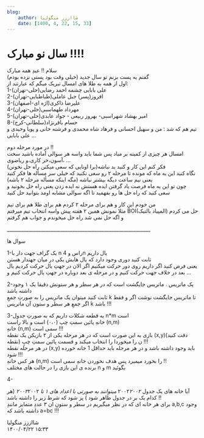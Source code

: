 ```yaml
---
blog:
    author: شااززز منگولیا
    date: [1400, 4, 22, 15, 33]
---
```

# سال نو مبارک !!!!

<div class="cnt">
سلام !!  عیدِ همه مبارک<br/>گفتم یه پست بزنم تو سال جدید (خیلى وقت بود پستى نزده بودم)<br/>اول از همه به طلا هاى امسال تبریک میگم که عبارتند از:<br/>1-على بابایى چشمه احمد رضایى(حلی-تهران)<br/>2-افروز(پسر) جبل عاملى(طباطبایی-تهران)<br/>3-علیرضا ذاکرى(اژه ای-اصفهان)<br/>4-مهرداد طهماسبی(حلی-تهران)<br/>5-امیر بهشاد شهراسبی-  بهروز ربیعی -  جواد عابدى(حلی-تهران)<br/>8-حسام باقرنژاد(سلطانى-کرج)<br/>تیم هم که شد :  من و سهیل احسانی و فرهاد شاه محمدی و فرشته خانى و پویا وحیدی و على بابایى ...<p>در مورد مرحله دوم !!<br/>امسال هر چیزى از کمیته بر میاد پس شما باید واسه هر سوالى آماده باشید سخت ،آسون،خر کارى،و ریاضوی ...<br/>فکر کنم این کار و کنید بد نباشه(برا اونایى که سعى میکنن راه حل نخونن)<br/>نگاه کنید این یه ماه که مونده تا مرحله ۲ رو سعى نکنید که خیلى سر
مسأله ها فکر کنید یعنى نیم ساعت دیگه بیشتر نباشه (مگه اینکه مسأله مرحله
۲ باشه)<br/>چون تو این یه ماه فرصت یاد گرفتن ایده هستش نه ایده زدن یعنى راه حل
بخونید و سعى کنید که راه حل ها رو بفهمید تا اگه سوالى مشابه اومد
بتوانید حل کنید</p>
<p>من خودم این کار و هم براى مرحله ۲ کردم هم براى طلا هم براى تیم<br/>مثلا نمونش همین ۲ هفته پیش واسه انتخاب تیم میرفتم BOI(المپیاد بالتیک) حل می کردم و اگه حل نمى شد راه حل میخوندم و جواب هم گرفتم</p>
<p>___________________________________________________________</p>
<p>سوال ها</p>
<p>1-یک گراف جهت دار با n راس و 4n یال داریم<br/>ثابت کنید دورى وجود دارد که یال هایش یکى در میان جهتدار هستن<br/>یعنى فرض کنید اگر داریم روى دور حرکت میکنیم اگر الان در جهتِ یال
حرکت کردیم یال بعد در خلاف جهت حرکت کنیم و در مرحله ى بعد دوباره در جهتِ
یال حرکت کنیم و ...</p>
<p>2-یک ماتریس . ماتریس جایگشت است  که در هر سطر و هر ستونش دقیقا یک ۱ وجود داشته باشد<br/>ثابت کنید میتوان یک ماتریس را به صورتِ جمعِ k تا ماتریس جایگشت نوشت اگر و فقط اگر جمعِ هر سطر و ستون آن ماتریس k باشد !!!</p>
<p>3-یه قطعه شکلات داریم  که به صورتِ جدول n*m است<br/>خانهِ پائین سمتِ چپ  (۰،۰)  است و بالا راست (n,m)<br/>خانهِ (n,m)  سمى است !!!<br/>بازى به این صورت است که در هر مرحله یکى از ۲ بازیکن یک نقطه
(x,y)(دقت کنید نقطه) را انتخاب میکند و قسمت پائین سمتِ چپِ Iن را
میخورد !!!<br/>در هر مرحله
نقطه (x,y)  باید وجود داشته باشد و در هر مرحله باید حداقل 1 خانه خورده شود !!!<br/>هر کس خانهِ (n,m)  را بخورد میمیرد پس هدف نخوردن خانهِ سمى است !!<br/>برنده ى این بازی را در حالت هاى مختلف n و m بگوئید</p>
<p>4- 

آیا خانه هاى یک جدول ۲۰۰۲*۲۰۰۲ میتوانند به صورتى با اعداد هاى ۱ تا
۲۰۰۲*۲۰۰۲ (هر کدام یک بر در جدول ظاهر شود ) پر شود که شرط زیر را داشته
باشد !!<br/>براى هر خانه اى که در نظر میگیریم در سطر و ستونِ ان ۳ عددِ متمایز مانندِ a,b,c وجود داشته باشد که a=bc !!!</p>
</div>

<div class="blog-info">
    <div class="blog-author">شااززز منگولیا</div>
    <div class="blog-date">۱۴۰۰/۰۴/۲۲ ۱۵:۳۳</div>
</div>

